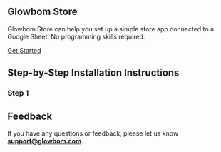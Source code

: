 ## Glowbom Store

Glowbom Store can help you set up a simple store app connected to a Google Sheet. No programming skills required.

[Get Started](https://glowbom.com/store/)

## Step-by-Step Installation Instructions

### Step 1

## Feedback

If you have any questions or feedback, please let us know **support@glowbom.com**.
